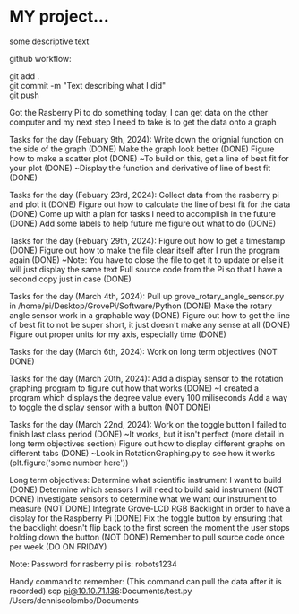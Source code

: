 # MY project...

some descriptive text

github workflow:

git add .  
git commit -m "Text describing what I did"  
git push  

Got the Rasberry Pi to do something today, I can get data on the other computer and my next step I need to take is to get the data onto a graph

Tasks for the day (Febuary 9th, 2024):
    Write down the orignial function on the side of the graph (DONE)
    Make the graph look better (DONE)
    Figure how to make a scatter plot (DONE)
        ~To build on this, get a line of best fit for your plot (DONE)
        ~Display the function and derivative of line of best fit (DONE)

Tasks for the day (Febuary 23rd, 2024):
    Collect data from the rasberry pi and plot it (DONE)
    Figure out how to calculate the line of best fit for the data (DONE)
    Come up with a plan for tasks I need to accomplish in the future (DONE)
    Add some labels to help future me figure out what to do (DONE)

Tasks for the day (Febuary 29th, 2024):
    Figure out how to get a timestamp (DONE)
    Figure out how to make the file clear itself after I run the program again (DONE)
        ~Note: You have to close the file to get it to update or else it will just display the same text
    Pull source code from the Pi so that I have a second copy just in case (DONE)

Tasks for the day (March 4th, 2024):
    Pull up grove_rotary_angle_sensor.py in /home/pi/Desktop/GrovePi/Software/Python (DONE)
    Make the rotary angle sensor work in a graphable way (DONE)
    Figure out how to get the line of best fit to not be super short, it just doesn't make any sense at all (DONE)
    Figure out proper units for my axis, especially time (DONE)

Tasks for the day (March 6th, 2024):
    Work on long term objectives (NOT DONE)

Tasks for the day (March 20th, 2024):
    Add a display sensor to the rotation graphing program to figure out how that works (DONE)
        ~I created a program which displays the degree value every 100 miliseconds
    Add a way to toggle the display sensor with a button (NOT DONE)

Tasks for the day (March 22nd, 2024):
    Work on the toggle button I failed to finish last class period (DONE)
        ~It works, but it isn't perfect (more detail in long term objectives section)
    Figure out how to display different graphs on different tabs (DONE)
        ~Look in RotationGraphing.py to see how it works (plt.figure('some number here'))

Long term objectives:
    Determine what scientific instrument I want to build (DONE)
    Determine which sensors I will need to build said instrument (NOT DONE)
    Investigate sensors to determine what we want our instrument to measure (NOT DONE)
    Integrate Grove-LCD RGB Backlight in order to have a display for the Raspberry Pi (DONE)
    Fix the toggle button by ensuring that the backlight doesn't flip back to the first screen the moment the user stops holding down the button (NOT DONE)
    Remember to pull source code once per week (DO ON FRIDAY)

Note: Password for rasberry pi is: robots1234

Handy command to remember: (This command can pull the data after it is recorded)
scp pi@10.10.71.136:Documents/test.py /Users/denniscolombo/Documents